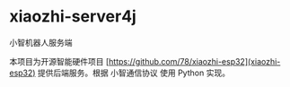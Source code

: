 # xiaozhi-server4j
小智机器人服务端

本项目为开源智能硬件项目 [https://github.com/78/xiaozhi-esp32](xiaozhi-esp32) 提供后端服务。根据 小智通信协议 使用 Python 实现。
